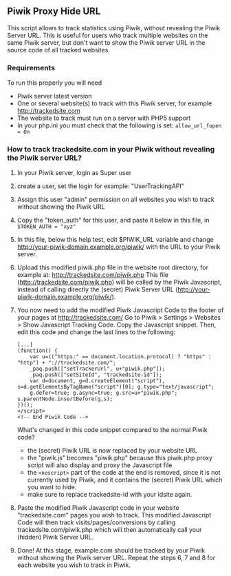 ## Piwik Proxy Hide URL
This script allows to track statistics using Piwik, without revealing the
Piwik Server URL. This is useful for users who track multiple websites
on the same Piwik server, but don't want to show the Piwik server URL in
the source code of all tracked websites.

### Requirements
To run this properly you will need

 * Piwik server latest version
 * One or several website(s) to track with this Piwik server, for example http://trackedsite.com
 * The website to track must run on a server with PHP5 support
 * In your php.ini you must check that the following is set: `allow_url_fopen = On`

### How to track trackedsite.com in your Piwik without revealing the Piwik server URL?

1. In your Piwik server, login as Super user
2. create a user, set the login for example: "UserTrackingAPI"
3. Assign this user "admin" permission on all websites you wish to track without showing the Piwik URL
4. Copy the "token_auth" for this user, and paste it below in this file, in `$TOKEN_AUTH = "xyz"`
5. In this file, below this help test, edit $PIWIK_URL variable and change http://your-piwik-domain.example.org/piwik/ with the URL to your Piwik server.
6. Upload this modified piwik.php file in the website root directory, for example at: http://trackedsite.com/piwik.php
   This file (http://trackedsite.com/piwik.php) will be called by the Piwik Javascript,
   instead of calling directly the (secret) Piwik Server URL (http://your-piwik-domain.example.org/piwik/).
7. You now need to add the modified Piwik Javascript Code to the footer of your pages at http://trackedsite.com/
   Go to Piwik > Settings > Websites > Show Javascript Tracking Code.
   Copy the Javascript snippet. Then, edit this code and change the last lines to the following:

   ```
   [...]
   (function() {
       var u=(("https:" == document.location.protocol) ? "https" : "http") + "://trackedsite.com/";
       _paq.push(["setTrackerUrl", u+"piwik.php"]);
       _paq.push(["setSiteId", "trackedsite-id"]);
       var d=document, g=d.createElement("script"), s=d.getElementsByTagName("script")[0]; g.type="text/javascript";
       g.defer=true; g.async=true; g.src=u+"piwik.php"; s.parentNode.insertBefore(g,s);
   })();
   </script>
   <!-- End Piwik Code -->
   ```

   What's changed in this code snippet compared to the normal Piwik code?

   * the (secret) Piwik URL is now replaced by your website URL
   * the "piwik.js" becomes "piwik.php" because this piwik.php proxy script will also display and proxy the Javascript file
   * the `<noscript>` part of the code at the end is removed,
     since it is not currently used by Piwik, and it contains the (secret) Piwik URL which you want to hide.
   * make sure to replace trackedsite-id with your idsite again.

 8. Paste the modified Piwik Javascript code in your website "trackedsite.com" pages you wish to track.
    This modified Javascript Code will then track visits/pages/conversions by calling trackedsite.com/piwik.php
    which will then automatically call your (hidden) Piwik Server URL.
 9. Done!
    At this stage, example.com should be tracked by your Piwik without showing the Piwik server URL.
    Repeat the steps 6, 7 and 8 for each website you wish to track in Piwik.

